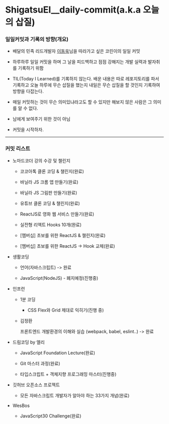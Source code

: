 # ShigatsuEl\_\_daily-commit(a.k.a 오늘의 삽질)

### 일일커밋과 기록의 방향(개요)

- 배달의 민족 리드개발자 [이동욱](https://github.com/jojoldu)님을 따라가고 싶은 코린이의 일일 커밋

- 하루하루 일일 커밋을 하며 그 날을 피드백하고 점점 강해지는 개발 실력과 발자취를 기록하기 위함

- TIL(Today I Learned)를 기록하지 않는다. 배운 내용은 따로 레포지토리를 파서 기록하고 오늘 하루에 무슨 삽질을 했는지 내일은 무슨 삽질을 할 것인지 기록하여 방향을 다잡는다.

- 매일 커밋하는 것이 무슨 의미있냐라고도 할 수 있지만 해보지 않은 사람은 그 의미를 알 수 없다.

- 남에게 보여주기 위한 것이 아님

- 커밋을 시작하자.

---

### 커밋 리스트

- 노마드코더 강의 수강 및 챌린지

  - 코코아톡 클론 코딩 & 챌린지(완료)

  - 바닐라 JS 크롬 앱 만들기(완료)

  - 바닐라 JS 그림판 만들기(완료)

  - 유튜브 클론 코딩 & 챌린지(완료)

  - ReactJS로 영화 웹 서비스 만들기(완료)

  - 실전형 리액트 Hooks 10개(완료)

  - [멤버십] 초보를 위한 ReactJS & 챌린지(완료)

  - [멤버십] 초보를 위한 ReactJS -> Hook 교체(완료)

- 생활코딩

  - 언어(자바스크립트) -> 완료

  - JavaScript(NodeJS) - 폐지예정(진행중)

- 인프런

  - 1분 코딩

    - CSS Flex와 Grid 제대로 익히기(진행 중)

  - 김정환

    프론트엔드 개발환경의 이해와 실습 (webpack, babel, eslint..) -> 완료

- 드림코딩 by 엘리

  - JavaScript Foundation Lecture(완료)

  - Git 마스터 과정(완료)

  - 타입스크립트 + 객체지향 프로그래밍 마스터(진행중)

- 깃허브 오픈소스 프로젝트

  - 모든 자바스크립트 개발자가 알아야 하는 33가지 개념(완료)

- WesBos

  - JavaScript30 Challenge(완료)
